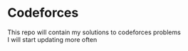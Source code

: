 # Codeforces
This repo will contain my solutions to codeforces problems <br>
I will start updating more often

